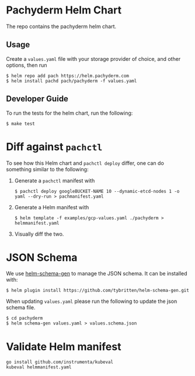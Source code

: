 # Pachyderm Helm Chart

The repo contains the pachyderm helm chart.

## Usage

Create a `values.yaml` file with your storage provider of choice, and other options, then run

```shell
$ helm repo add pach https://helm.pachyderm.com
$ helm install pachd pach/pachyderm -f values.yaml
```

## Developer Guide
To run the tests for the helm chart, run the following:

```shell
$ make test
```

# Diff against `pachctl`

To see how this Helm chart and `pachctl deploy` differ, one can do
something similar to the following:

1. Generate a `pachctl` manifest with

    ```shell
    $ pachctl deploy googleBUCKET-NAME 10 --dynamic-etcd-nodes 1 -o yaml --dry-run > pachmanifest.yaml
    ```

1. Generate a Helm manifest with

    ```shell
    $ helm template -f examples/gcp-values.yaml ./pachyderm > helmmanifest.yaml
    ```

1. Visually diff the two.

# JSON Schema

We use [helm-schema-gen](https://github.com/tybritten/helm-schema-gen)
to manage the JSON schema.  It can be installed with:

```shell
$ helm plugin install https://github.com/tybritten/helm-schema-gen.git
```

When updating `values.yaml` please run the following to update the
json schema file.

```shell
$ cd pachyderm
$ helm schema-gen values.yaml > values.schema.json
```

# Validate Helm manifest

```shell
go install github.com/instrumenta/kubeval
kubeval helmmanifest.yaml
```

<!-- SPDX-FileCopyrightText: Pachyderm, Inc. <info@pachyderm.com>
SPDX-License-Identifier: Apache-2.0 -->
